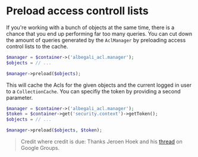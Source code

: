 Preload access controll lists
=============================

If you're working with a bunch of objects at the same time, there is a chance that you end up performing far too many queries.
You can cut down the amount of queries generated by the `AclManager` by preloading access control lists to the cache.

``` php
$manager = $container->('albegali_acl.manager');
$objects = // ...

$manager->preload($objects);
```

This will cache the Acls for the given objects and the current logged in user to a `CollectionCache`.
You can specifiy the token by providing a second parameter.

``` php
$manager = $container->('albegali_acl.manager');
$token = $container->get('security.context')->getToken();
$objects = // ...

$manager->preload($objects, $token);
```

> Credit where credit is due: Thanks Jeroen Hoek and his [thread](https://groups.google.com/forum/#!topic/symfony2/H2JotbyW_fw) on Google Groups.
